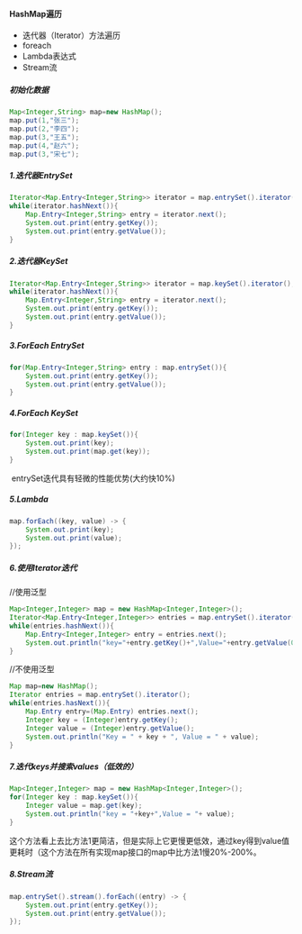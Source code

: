 #### HashMap遍历

- 迭代器（Iterator）方法遍历
- foreach
- Lambda表达式
- Stream流

##### 初始化数据

```java
Map<Integer,String> map=new HashMap();
map.put(1,"张三");
map.put(2,"李四");
map.put(3,"王五");
map.put(4,"赵六");
map.put(3,"宋七");
```

##### 1.迭代器EntrySet

```java
Iterator<Map.Entry<Integer,String>> iterator = map.entrySet().iterator();
while(iterator.hashNext()){
    Map.Entry<Integer,String> entry = iterator.next();
    System.out.print(entry.getKey());
    System.out.print(entry.getValue());
}
```

##### 2.迭代器KeySet

```java 
Iterator<Map.Entry<Integer,String>> iterator = map.keySet().iterator();
while(iterator.hashNext()){
    Map.Entry<Integer,String> entry = iterator.next();
    System.out.print(entry.getKey());
    System.out.print(entry.getValue());
}
```

##### 3.ForEach EntrySet

```java
for(Map.Entry<Integer,String> entry : map.entrySet()){
	System.out.print(entry.getKey());
	System.out.print(entry.getValue());
}
```

##### 4.ForEach KeySet

```Java
for(Integer key : map.keySet()){
	System.out.print(key);
	System.out.print(map.get(key));
}
```

​	entrySet迭代具有轻微的性能优势(大约快10%)

##### 5.Lambda

```java
map.forEach((key, value) -> {
    System.out.print(key);
    System.out.print(value);
});
```

##### 6.使用Iterator迭代

//使用泛型

```java
Map<Integer,Integer> map = new HashMap<Integer,Integer>();
Iterator<Map.Entry<Integer,Integer>> entries = map.entrySet().iterator();
while(entries.hashNext()){
    Map.Entry<Integer,Integer> entry = entries.next();
    System.out.println("key="+entry.getKey()+",Value="+entry.getValue(0));
}
```

//不使用泛型

```java
Map map=new HashMap();
Iterator entries = map.entrySet().iterator();
while(entries.hasNext()){
    Map.Entry entry=(Map.Entry) entries.next();
    Integer key = (Integer)entry.getKey();
    Integer value = (Integer)entry.getValue();
    System.out.println("Key = " + key + ", Value = " + value);
}
```

##### 7.迭代keys并搜索values（低效的）

```java
Map<Integer,Integer> map = new HashMap<Integer,Integer>();
for(Integer key : map.keySet()){
    Integer value = map.get(key);
    System.out.println("key = "+key+",Value = "+ value);
}
```

​	这个方法看上去比方法1更简洁，但是实际上它更慢更低效，通过key得到value值更耗时（这个方法在所有实现map接口的map中比方法1慢20%-200%。

##### 8.Stream流

```Java
map.entrySet().stream().forEach((entry) -> {
    System.out.print(entry.getKey());
    System.out.print(entry.getValue());
});
```




